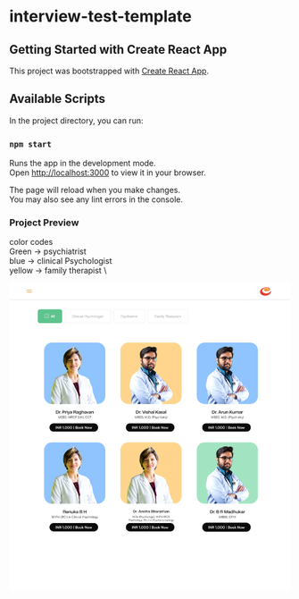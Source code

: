 # interview-test-template

## Getting Started with Create React App

This project was bootstrapped with [Create React App](https://github.com/facebook/create-react-app).

## Available Scripts

In the project directory, you can run:

### `npm start`

Runs the app in the development mode.\
Open [http://localhost:3000](http://localhost:3000) to view it in your browser.

The page will reload when you make changes.\
You may also see any lint errors in the console.

### Project Preview

color codes \
Green -> psychiatrist \
blue -> clinical Psychologist \
yellow -> family therapist \

![project preview](/src/assets/design/desktop-ui.png)
